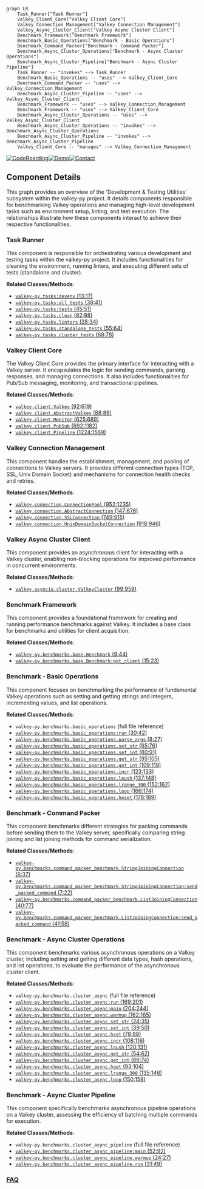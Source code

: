 ```mermaid
graph LR
    Task_Runner["Task Runner"]
    Valkey_Client_Core["Valkey Client Core"]
    Valkey_Connection_Management["Valkey Connection Management"]
    Valkey_Async_Cluster_Client["Valkey Async Cluster Client"]
    Benchmark_Framework["Benchmark Framework"]
    Benchmark_Basic_Operations["Benchmark - Basic Operations"]
    Benchmark_Command_Packer["Benchmark - Command Packer"]
    Benchmark_Async_Cluster_Operations["Benchmark - Async Cluster Operations"]
    Benchmark_Async_Cluster_Pipeline["Benchmark - Async Cluster Pipeline"]
    Task_Runner -- "invokes" --> Task_Runner
    Benchmark_Basic_Operations -- "uses" --> Valkey_Client_Core
    Benchmark_Command_Packer -- "uses" --> Valkey_Connection_Management
    Benchmark_Async_Cluster_Pipeline -- "uses" --> Valkey_Async_Cluster_Client
    Benchmark_Framework -- "uses" --> Valkey_Connection_Management
    Benchmark_Framework -- "uses" --> Valkey_Client_Core
    Benchmark_Async_Cluster_Operations -- "uses" --> Valkey_Async_Cluster_Client
    Benchmark_Async_Cluster_Operations -- "invokes" --> Benchmark_Async_Cluster_Operations
    Benchmark_Async_Cluster_Pipeline -- "invokes" --> Benchmark_Async_Cluster_Pipeline
    Valkey_Client_Core -- "manages" --> Valkey_Connection_Management
```
[![CodeBoarding](https://img.shields.io/badge/Generated%20by-CodeBoarding-9cf?style=flat-square)](https://github.com/CodeBoarding/GeneratedOnBoardings)[![Demo](https://img.shields.io/badge/Try%20our-Demo-blue?style=flat-square)](https://www.codeboarding.org/demo)[![Contact](https://img.shields.io/badge/Contact%20us%20-%20contact@codeboarding.org-lightgrey?style=flat-square)](mailto:contact@codeboarding.org)

## Component Details

This graph provides an overview of the 'Development & Testing Utilities' subsystem within the valkey-py project. It details components responsible for benchmarking Valkey operations and managing high-level development tasks such as environment setup, linting, and test execution. The relationships illustrate how these components interact to achieve their respective functionalities.

### Task Runner
This component is responsible for orchestrating various development and testing tasks within the valkey-py project. It includes functionalities for cleaning the environment, running linters, and executing different sets of tests (standalone and cluster).


**Related Classes/Methods**:

- <a href="https://github.com/valkey-io/valkey-py/blob/master/tasks.py#L13-L17" target="_blank" rel="noopener noreferrer">`valkey-py.tasks:devenv` (13:17)</a>
- <a href="https://github.com/valkey-io/valkey-py/blob/master/tasks.py#L38-L41" target="_blank" rel="noopener noreferrer">`valkey-py.tasks:all_tests` (38:41)</a>
- <a href="https://github.com/valkey-io/valkey-py/blob/master/tasks.py#L45-L51" target="_blank" rel="noopener noreferrer">`valkey-py.tasks:tests` (45:51)</a>
- <a href="https://github.com/valkey-io/valkey-py/blob/master/tasks.py#L82-L88" target="_blank" rel="noopener noreferrer">`valkey-py.tasks.clean` (82:88)</a>
- <a href="https://github.com/valkey-io/valkey-py/blob/master/tasks.py#L28-L34" target="_blank" rel="noopener noreferrer">`valkey-py.tasks.linters` (28:34)</a>
- <a href="https://github.com/valkey-io/valkey-py/blob/master/tasks.py#L55-L64" target="_blank" rel="noopener noreferrer">`valkey-py.tasks.standalone_tests` (55:64)</a>
- <a href="https://github.com/valkey-io/valkey-py/blob/master/tasks.py#L68-L78" target="_blank" rel="noopener noreferrer">`valkey-py.tasks.cluster_tests` (68:78)</a>


### Valkey Client Core
The Valkey Client Core provides the primary interface for interacting with a Valkey server. It encapsulates the logic for sending commands, parsing responses, and managing connections. It also includes functionalities for Pub/Sub messaging, monitoring, and transactional pipelines.


**Related Classes/Methods**:

- <a href="https://github.com/valkey-io/valkey-py/blob/master/valkey/client.py#L92-L619" target="_blank" rel="noopener noreferrer">`valkey.client.Valkey` (92:619)</a>
- <a href="https://github.com/valkey-io/valkey-py/blob/master/valkey/client.py#L88-L89" target="_blank" rel="noopener noreferrer">`valkey.client.AbstractValkey` (88:89)</a>
- <a href="https://github.com/valkey-io/valkey-py/blob/master/valkey/client.py#L625-L689" target="_blank" rel="noopener noreferrer">`valkey.client.Monitor` (625:689)</a>
- <a href="https://github.com/valkey-io/valkey-py/blob/master/valkey/client.py#L692-L1182" target="_blank" rel="noopener noreferrer">`valkey.client.PubSub` (692:1182)</a>
- <a href="https://github.com/valkey-io/valkey-py/blob/master/valkey/client.py#L1224-L1569" target="_blank" rel="noopener noreferrer">`valkey.client.Pipeline` (1224:1569)</a>


### Valkey Connection Management
This component handles the establishment, management, and pooling of connections to Valkey servers. It provides different connection types (TCP, SSL, Unix Domain Socket) and mechanisms for connection health checks and retries.


**Related Classes/Methods**:

- <a href="https://github.com/valkey-io/valkey-py/blob/master/valkey/connection.py#L952-L1235" target="_blank" rel="noopener noreferrer">`valkey.connection.ConnectionPool` (952:1235)</a>
- <a href="https://github.com/valkey-io/valkey-py/blob/master/valkey/connection.py#L147-L676" target="_blank" rel="noopener noreferrer">`valkey.connection.AbstractConnection` (147:676)</a>
- <a href="https://github.com/valkey-io/valkey-py/blob/master/valkey/connection.py#L749-L915" target="_blank" rel="noopener noreferrer">`valkey.connection.SSLConnection` (749:915)</a>
- <a href="https://github.com/valkey-io/valkey-py/blob/master/valkey/connection.py#L918-L946" target="_blank" rel="noopener noreferrer">`valkey.connection.UnixDomainSocketConnection` (918:946)</a>


### Valkey Async Cluster Client
This component provides an asynchronous client for interacting with a Valkey cluster, enabling non-blocking operations for improved performance in concurrent environments.


**Related Classes/Methods**:

- <a href="https://github.com/valkey-io/valkey-py/blob/master/valkey/asyncio/cluster.py#L99-L959" target="_blank" rel="noopener noreferrer">`valkey.asyncio.cluster.ValkeyCluster` (99:959)</a>


### Benchmark Framework
This component provides a foundational framework for creating and running performance benchmarks against Valkey. It includes a base class for benchmarks and utilities for client acquisition.


**Related Classes/Methods**:

- <a href="https://github.com/valkey-io/valkey-py/blob/master/benchmarks/base.py#L9-L44" target="_blank" rel="noopener noreferrer">`valkey-py.benchmarks.base.Benchmark` (9:44)</a>
- <a href="https://github.com/valkey-io/valkey-py/blob/master/benchmarks/base.py#L15-L23" target="_blank" rel="noopener noreferrer">`valkey-py.benchmarks.base.Benchmark:get_client` (15:23)</a>


### Benchmark - Basic Operations
This component focuses on benchmarking the performance of fundamental Valkey operations such as setting and getting strings and integers, incrementing values, and list operations.


**Related Classes/Methods**:

- `valkey-py.benchmarks.basic_operations` (full file reference)
- <a href="https://github.com/valkey-io/valkey-py/blob/master/benchmarks/basic_operations.py#L30-L42" target="_blank" rel="noopener noreferrer">`valkey-py.benchmarks.basic_operations:run` (30:42)</a>
- <a href="https://github.com/valkey-io/valkey-py/blob/master/benchmarks/basic_operations.py#L8-L27" target="_blank" rel="noopener noreferrer">`valkey-py.benchmarks.basic_operations.parse_args` (8:27)</a>
- <a href="https://github.com/valkey-io/valkey-py/blob/master/benchmarks/basic_operations.py#L65-L76" target="_blank" rel="noopener noreferrer">`valkey-py.benchmarks.basic_operations.set_str` (65:76)</a>
- <a href="https://github.com/valkey-io/valkey-py/blob/master/benchmarks/basic_operations.py#L80-L91" target="_blank" rel="noopener noreferrer">`valkey-py.benchmarks.basic_operations.set_int` (80:91)</a>
- <a href="https://github.com/valkey-io/valkey-py/blob/master/benchmarks/basic_operations.py#L95-L105" target="_blank" rel="noopener noreferrer">`valkey-py.benchmarks.basic_operations.get_str` (95:105)</a>
- <a href="https://github.com/valkey-io/valkey-py/blob/master/benchmarks/basic_operations.py#L109-L119" target="_blank" rel="noopener noreferrer">`valkey-py.benchmarks.basic_operations.get_int` (109:119)</a>
- <a href="https://github.com/valkey-io/valkey-py/blob/master/benchmarks/basic_operations.py#L123-L133" target="_blank" rel="noopener noreferrer">`valkey-py.benchmarks.basic_operations.incr` (123:133)</a>
- <a href="https://github.com/valkey-io/valkey-py/blob/master/benchmarks/basic_operations.py#L137-L148" target="_blank" rel="noopener noreferrer">`valkey-py.benchmarks.basic_operations.lpush` (137:148)</a>
- <a href="https://github.com/valkey-io/valkey-py/blob/master/benchmarks/basic_operations.py#L152-L162" target="_blank" rel="noopener noreferrer">`valkey-py.benchmarks.basic_operations.lrange_300` (152:162)</a>
- <a href="https://github.com/valkey-io/valkey-py/blob/master/benchmarks/basic_operations.py#L166-L174" target="_blank" rel="noopener noreferrer">`valkey-py.benchmarks.basic_operations.lpop` (166:174)</a>
- <a href="https://github.com/valkey-io/valkey-py/blob/master/benchmarks/basic_operations.py#L178-L189" target="_blank" rel="noopener noreferrer">`valkey-py.benchmarks.basic_operations.hmset` (178:189)</a>


### Benchmark - Command Packer
This component benchmarks different strategies for packing commands before sending them to the Valkey server, specifically comparing string joining and list joining methods for command serialization.


**Related Classes/Methods**:

- <a href="https://github.com/valkey-io/valkey-py/blob/master/benchmarks/command_packer_benchmark.py#L6-L37" target="_blank" rel="noopener noreferrer">`valkey-py.benchmarks.command_packer_benchmark.StringJoiningConnection` (6:37)</a>
- <a href="https://github.com/valkey-io/valkey-py/blob/master/benchmarks/command_packer_benchmark.py#L7-L22" target="_blank" rel="noopener noreferrer">`valkey-py.benchmarks.command_packer_benchmark.StringJoiningConnection:send_packed_command` (7:22)</a>
- <a href="https://github.com/valkey-io/valkey-py/blob/master/benchmarks/command_packer_benchmark.py#L40-L77" target="_blank" rel="noopener noreferrer">`valkey-py.benchmarks.command_packer_benchmark.ListJoiningConnection` (40:77)</a>
- <a href="https://github.com/valkey-io/valkey-py/blob/master/benchmarks/command_packer_benchmark.py#L41-L58" target="_blank" rel="noopener noreferrer">`valkey-py.benchmarks.command_packer_benchmark.ListJoiningConnection:send_packed_command` (41:58)</a>


### Benchmark - Async Cluster Operations
This component benchmarks various asynchronous operations on a Valkey cluster, including setting and getting different data types, hash operations, and list operations, to evaluate the performance of the asynchronous cluster client.


**Related Classes/Methods**:

- `valkey-py.benchmarks.cluster_async` (full file reference)
- <a href="https://github.com/valkey-io/valkey-py/blob/master/benchmarks/cluster_async.py#L169-L201" target="_blank" rel="noopener noreferrer">`valkey-py.benchmarks.cluster_async:run` (169:201)</a>
- <a href="https://github.com/valkey-io/valkey-py/blob/master/benchmarks/cluster_async.py#L204-L244" target="_blank" rel="noopener noreferrer">`valkey-py.benchmarks.cluster_async:main` (204:244)</a>
- <a href="https://github.com/valkey-io/valkey-py/blob/master/benchmarks/cluster_async.py#L162-L165" target="_blank" rel="noopener noreferrer">`valkey-py.benchmarks.cluster_async.warmup` (162:165)</a>
- <a href="https://github.com/valkey-io/valkey-py/blob/master/benchmarks/cluster_async.py#L24-L35" target="_blank" rel="noopener noreferrer">`valkey-py.benchmarks.cluster_async.set_str` (24:35)</a>
- <a href="https://github.com/valkey-io/valkey-py/blob/master/benchmarks/cluster_async.py#L39-L50" target="_blank" rel="noopener noreferrer">`valkey-py.benchmarks.cluster_async.set_int` (39:50)</a>
- <a href="https://github.com/valkey-io/valkey-py/blob/master/benchmarks/cluster_async.py#L78-L89" target="_blank" rel="noopener noreferrer">`valkey-py.benchmarks.cluster_async.hset` (78:89)</a>
- <a href="https://github.com/valkey-io/valkey-py/blob/master/benchmarks/cluster_async.py#L108-L116" target="_blank" rel="noopener noreferrer">`valkey-py.benchmarks.cluster_async.incr` (108:116)</a>
- <a href="https://github.com/valkey-io/valkey-py/blob/master/benchmarks/cluster_async.py#L120-L131" target="_blank" rel="noopener noreferrer">`valkey-py.benchmarks.cluster_async.lpush` (120:131)</a>
- <a href="https://github.com/valkey-io/valkey-py/blob/master/benchmarks/cluster_async.py#L54-L62" target="_blank" rel="noopener noreferrer">`valkey-py.benchmarks.cluster_async.get_str` (54:62)</a>
- <a href="https://github.com/valkey-io/valkey-py/blob/master/benchmarks/cluster_async.py#L66-L74" target="_blank" rel="noopener noreferrer">`valkey-py.benchmarks.cluster_async.get_int` (66:74)</a>
- <a href="https://github.com/valkey-io/valkey-py/blob/master/benchmarks/cluster_async.py#L93-L104" target="_blank" rel="noopener noreferrer">`valkey-py.benchmarks.cluster_async.hget` (93:104)</a>
- <a href="https://github.com/valkey-io/valkey-py/blob/master/benchmarks/cluster_async.py#L135-L146" target="_blank" rel="noopener noreferrer">`valkey-py.benchmarks.cluster_async.lrange_300` (135:146)</a>
- <a href="https://github.com/valkey-io/valkey-py/blob/master/benchmarks/cluster_async.py#L150-L158" target="_blank" rel="noopener noreferrer">`valkey-py.benchmarks.cluster_async.lpop` (150:158)</a>


### Benchmark - Async Cluster Pipeline
This component specifically benchmarks asynchronous pipeline operations on a Valkey cluster, assessing the efficiency of batching multiple commands for execution.


**Related Classes/Methods**:

- `valkey-py.benchmarks.cluster_async_pipeline` (full file reference)
- <a href="https://github.com/valkey-io/valkey-py/blob/master/benchmarks/cluster_async_pipeline.py#L52-L92" target="_blank" rel="noopener noreferrer">`valkey-py.benchmarks.cluster_async_pipeline:main` (52:92)</a>
- <a href="https://github.com/valkey-io/valkey-py/blob/master/benchmarks/cluster_async_pipeline.py#L24-L27" target="_blank" rel="noopener noreferrer">`valkey-py.benchmarks.cluster_async_pipeline.warmup` (24:27)</a>
- <a href="https://github.com/valkey-io/valkey-py/blob/master/benchmarks/cluster_async_pipeline.py#L31-L49" target="_blank" rel="noopener noreferrer">`valkey-py.benchmarks.cluster_async_pipeline.run` (31:49)</a>




### [FAQ](https://github.com/CodeBoarding/GeneratedOnBoardings/tree/main?tab=readme-ov-file#faq)